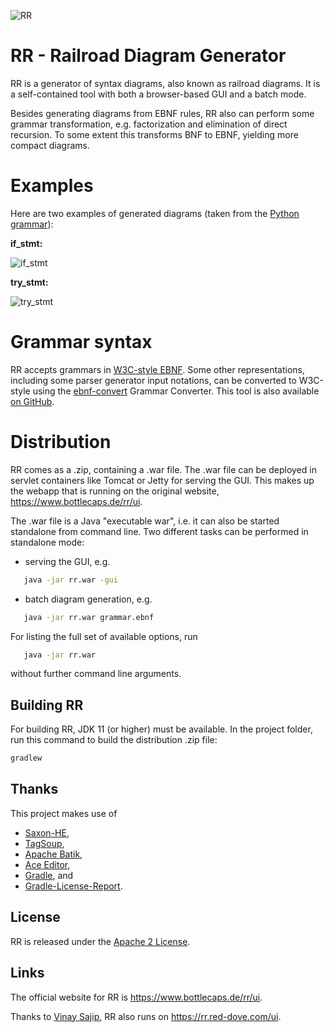 ![RR](rr.svg)

# RR - Railroad Diagram Generator

RR is a generator of syntax diagrams, also known as railroad diagrams. It is
a self-contained tool with both a browser-based GUI and a batch mode.

Besides generating diagrams from EBNF rules, RR also can perform some grammar transformation, e.g. factorization
and elimination of direct recursion. To some extent this transforms BNF to EBNF, yielding more compact diagrams.

# Examples

Here are two examples of generated diagrams (taken from the [Python grammar][PYTHON]):

**if_stmt:**

![if_stmt](if_stmt.svg)

**try_stmt:**

![try_stmt](try_stmt.svg)

# Grammar syntax

RR accepts grammars in [W3C-style EBNF][W3C-EBNF]. Some other representations, including
some parser generator input notations, can be converted to W3C-style using
the [ebnf-convert][CONVERT] Grammar Converter. This tool
is also available [on GitHub][CONVERT-GITHUB].

# Distribution

RR comes as a .zip, containing a .war file. The .war file can be deployed
in servlet containers like Tomcat or Jetty for serving the GUI. This makes up the webapp
that is running on the original website, <https://www.bottlecaps.de/rr/ui>.

The .war file is a Java "executable war", i.e. it can also be started
standalone from command line. Two different tasks can be performed in standalone mode:

- serving the GUI, e.g.

```bash
   java -jar rr.war -gui
```
- batch diagram generation, e.g.

```bash
   java -jar rr.war grammar.ebnf
```

For listing the full set of available options, run

```bash
   java -jar rr.war
```
without further command line arguments.

## Building RR
For building RR, JDK 11 (or higher) must be available. In the
project folder, run this command to build the distribution .zip file:

```bash
gradlew
```

## Thanks

This project makes use of
  * [Saxon-HE][SAXON],
  * [TagSoup][TAGSOUP],
  * [Apache Batik][BATIK],
  * [Ace Editor][ACE],
  * [Gradle][GRADLE], and
  * [Gradle-License-Report][GRADLE-LICENSE-REPORT].

## License

RR is released under the [Apache 2 License][ASL].

## Links

The official website for RR is <https://www.bottlecaps.de/rr/ui>.

Thanks to [Vinay Sajip][VINAY], RR also runs on <https://rr.red-dove.com/ui>.

[ASL]: http://www.apache.org/licenses/LICENSE-2.0
[PYTHON]: https://docs.python.org/3/reference/grammar.html
[W3C-EBNF]: http://www.w3.org/TR/2010/REC-xquery-20101214/#EBNFNotation
[CONVERT]: http://www.bottlecaps.de/ebnf-convert/
[CONVERT-GITHUB]: https://github.com/GuntherRademacher/ebnf-convert
[SAXON]: http://www.saxonica.com/products/products.xml
[TAGSOUP]: https://search.maven.org/artifact/org.ccil.cowan.tagsoup/tagsoup/1.2.1/jar
[BATIK]: https://xmlgraphics.apache.org/batik/
[ACE]: https://ace.c9.io/
[GRADLE]: https://gradle.org/
[GRADLE-LICENSE-REPORT]: https://github.com/jk1/Gradle-License-Report
[VINAY]: https://github.com/vsajip

